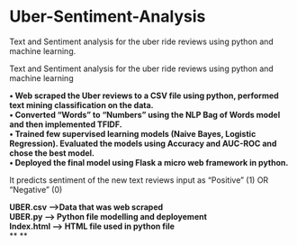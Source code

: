# Uber-Sentiment-Analysis
Text and Sentiment analysis for the uber ride reviews using python and machine learning.

Text and Sentiment analysis for the uber ride reviews using python and machine learning

**• Web scraped the Uber reviews to a CSV file using python, performed text mining classification on the data.**<br/>
**• Converted “Words” to “Numbers” using the NLP Bag of Words model and then implemented TFIDF.**<br/>
**• Trained few supervised learning models (Naive Bayes, Logistic Regression). Evaluated the models using Accuracy and AUC-ROC and chose the best model.**<br/>
**• Deployed the final model using Flask a micro web framework in python.**<br/>

It predicts sentiment of the new text reviews input as “Positive” (1) OR “Negative” (0)

**UBER.csv -->Data that was web scraped**<br/>
**UBER.py --> Python file modelling and deployement**<br/>
**Index.html --> HTML file used in python file**<br/>
** **<br/>
